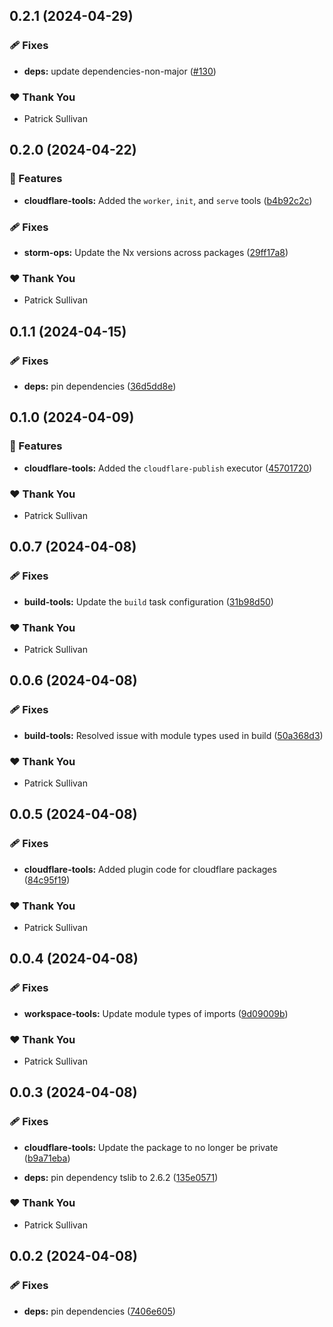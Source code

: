 ## 0.2.1 (2024-04-29)


### 🩹 Fixes

- **deps:** update dependencies-non-major ([#130](https://github.com/storm-software/storm-ops/pull/130))


### ❤️  Thank You

- Patrick Sullivan

## 0.2.0 (2024-04-22)


### 🚀 Features

- **cloudflare-tools:** Added the `worker`, `init`, and `serve` tools ([b4b92c2c](https://github.com/storm-software/storm-ops/commit/b4b92c2c))


### 🩹 Fixes

- **storm-ops:** Update the Nx versions across packages ([29ff17a8](https://github.com/storm-software/storm-ops/commit/29ff17a8))


### ❤️  Thank You

- Patrick Sullivan

## 0.1.1 (2024-04-15)


### 🩹 Fixes

- **deps:** pin dependencies ([36d5dd8e](https://github.com/storm-software/storm-ops/commit/36d5dd8e))

## 0.1.0 (2024-04-09)


### 🚀 Features

- **cloudflare-tools:** Added the `cloudflare-publish` executor ([45701720](https://github.com/storm-software/storm-ops/commit/45701720))


### ❤️  Thank You

- Patrick Sullivan

## 0.0.7 (2024-04-08)


### 🩹 Fixes

- **build-tools:** Update the `build` task configuration ([31b98d50](https://github.com/storm-software/storm-ops/commit/31b98d50))


### ❤️  Thank You

- Patrick Sullivan

## 0.0.6 (2024-04-08)


### 🩹 Fixes

- **build-tools:** Resolved issue with module types used in build ([50a368d3](https://github.com/storm-software/storm-ops/commit/50a368d3))


### ❤️  Thank You

- Patrick Sullivan

## 0.0.5 (2024-04-08)


### 🩹 Fixes

- **cloudflare-tools:** Added plugin code for cloudflare packages ([84c95f19](https://github.com/storm-software/storm-ops/commit/84c95f19))


### ❤️  Thank You

- Patrick Sullivan

## 0.0.4 (2024-04-08)


### 🩹 Fixes

- **workspace-tools:** Update module types of imports ([9d09009b](https://github.com/storm-software/storm-ops/commit/9d09009b))


### ❤️  Thank You

- Patrick Sullivan

## 0.0.3 (2024-04-08)


### 🩹 Fixes

- **cloudflare-tools:** Update the package to no longer be private ([b9a71eba](https://github.com/storm-software/storm-ops/commit/b9a71eba))

- **deps:** pin dependency tslib to 2.6.2 ([135e0571](https://github.com/storm-software/storm-ops/commit/135e0571))


### ❤️  Thank You

- Patrick Sullivan

## 0.0.2 (2024-04-08)

### 🩹 Fixes

- **deps:** pin dependencies ([7406e605](https://github.com/storm-software/storm-ops/commit/7406e605))
